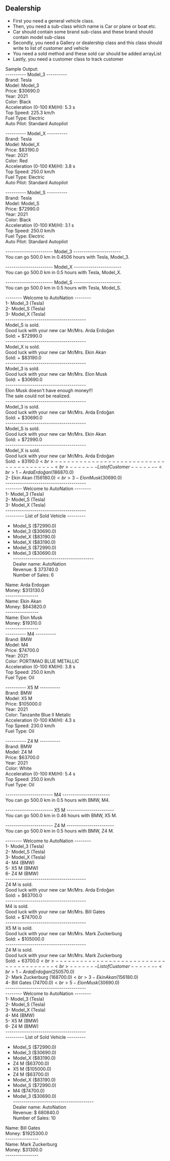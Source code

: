 <h2>Dealership</h2>
<ul>
<li>First you need a general vehicle class.</li>
<li>Then, you need a sub-class which name is Car or plane or boat etc. </li>
<li>Car should contain some brand sub-class and these brand should contain model sub-class</li>
<li>Secondly, you need a Gallery or dealership class and this class should write to list of customer and vehicle</li>
<li>You need a sold method and these sold car should be added arrayList</li>
<li>Lastly, you need a customer class to track customer </li>
</ul>

<p>Sample Output: <br>
---------- Model_3 ----------<br>
Brand: Tesla<br>
Model: Model_3<br>
Price: $30690.0<br>
Year: 2021<br>
Color: Black<br>
Acceleration (0-100 KM/H): 5.3 s<br>
Top Speed: 225.3 km/h<br>
Fuel Type: Electric<br>
Auto Pilot: Standard Autopilot<br>

---------- Model_X ----------<br>
Brand: Tesla<br>
Model: Model_X<br>
Price: $83190.0<br>
Year: 2021<br>
Color: Red<br>
Acceleration (0-100 KM/H): 3.8 s<br>
Top Speed: 250.0 km/h<br>
Fuel Type: Electric<br>
Auto Pilot: Standard Autopilot<br>

---------- Model_S ----------<br>
Brand: Tesla<br>
Model: Model_S<br>
Price: $72990.0<br>
Year: 2021<br>
Color: Black<br>
Acceleration (0-100 KM/H): 3.1 s<br>
Top Speed: 250.0 km/h<br>
Fuel Type: Electric<br>
Auto Pilot: Standard Autopilot<br>

----------------------- Model_3 -----------------------<br>
You can go 500.0 km in 0.4506 hours with Tesla, Model_3.<br>

----------------------- Model_X -----------------------<br>
You can go 500.0 km in 0.5 hours with Tesla, Model_X.<br>

----------------------- Model_S -----------------------<br>
You can go 500.0 km in 0.5 hours with Tesla, Model_S.<br>

-------- Welcome to AutoNation --------<br>
1- Model_3 (Tesla)<br>
2- Model_S (Tesla)<br>
3- Model_X (Tesla)<br>
---------------------------------------<br>
Model_S is sold.<br>
Good luck with your new car Mr/Mrs. Arda Erdoğan<br>
Sold: + $72990.0<br>
---------------------------------------<br>
Model_X is sold.<br>
Good luck with your new car Mr/Mrs. Ekin Akan<br>
Sold: + $83190.0<br>
---------------------------------------<br>
Model_3 is sold.<br>
Good luck with your new car Mr/Mrs. Elon Musk<br>
Sold: + $30690.0<br>
---------------------------------------<br>
Elon Musk doesn't have enough money!!!<br>
The sale could not be realized.<br>
---------------------------------------<br>
Model_3 is sold.<br>
Good luck with your new car Mr/Mrs. Arda Erdoğan<br>
Sold: + $30690.0<br>
---------------------------------------<br>
Model_S is sold.<br>
Good luck with your new car Mr/Mrs. Ekin Akan<br>
Sold: + $72990.0<br>
---------------------------------------<br>
Model_X is sold.<br>
Good luck with your new car Mr/Mrs. Arda Erdoğan<br>
Sold: + $83190.0<br>
---------------------------------------<br>
------- List of Customer -------<br>
1- Arda Erdoğan ($186870.0)<br>
2- Ekin Akan ($156180.0)<br>
3- Elon Musk ($30690.0)<br>
---------------------------------------<br>
-------- Welcome to AutoNation --------<br>
1- Model_3 (Tesla)<br>
2- Model_S (Tesla)<br>
3- Model_X (Tesla)<br>
---------------------------------------<br>
--------- List of Sold Vehicle ---------<br>
- Model_S ($72990.0)<br>
- Model_3 ($30690.0)<br>
- Model_X ($83190.0)<br>
- Model_X ($83190.0)<br>
- Model_S ($72990.0)<br>
- Model_3 ($30690.0)<br>
---------------------------------------<br>
Dealer name: AutoNation<br>
Revenue: $ 373740.0<br>
Number of Sales: 6<br>

Name: Arda Erdogan<br>
Money: $313130.0<br>
----------------<br>
Name: Ekin Akan<br>
Money: $843820.0<br>
----------------<br>
Name: Elon Musk<br>
Money: $19310.0<br>
----------------<br>
---------- M4 ----------<br>
Brand: BMW<br>
Model: M4<br>
Price: $74700.0<br>
Year: 2021<br>
Color: PORTIMAO BLUE METALLIC<br>
Acceleration (0-100 KM/H): 3.8 s<br>
Top Speed: 250.0 km/h<br>
Fuel Type: Oil<br>

---------- X5 M ----------<br>
Brand: BMW<br>
Model: X5 M<br>
Price: $105000.0<br>
Year: 2021<br>
Color: Tanzanite Blue II Metalic<br>
Acceleration (0-100 KM/H): 4.3 s<br>
Top Speed: 230.0 km/h<br>
Fuel Type: Oil<br>

---------- Z4 M ----------<br>
Brand: BMW<br>
Model: Z4 M<br>
Price: $63700.0<br>
Year: 2021<br>
Color: White<br>
Acceleration (0-100 KM/H): 5.4 s<br>
Top Speed: 250.0 km/h<br>
Fuel Type: Oil<br>

----------------------- M4 -----------------------<br>
You can go 500.0 km in 0.5 hours with BMW, M4.<br>

----------------------- X5 M -----------------------<br>
You can go 500.0 km in 0.46 hours with BMW, X5 M.<br>

----------------------- Z4 M -----------------------<br>
You can go 500.0 km in 0.5 hours with BMW, Z4 M.<br>

-------- Welcome to AutoNation --------<br>
1- Model_3 (Tesla)<br>
2- Model_S (Tesla)<br>
3- Model_X (Tesla)<br>
4- M4 (BMW)<br>
5- X5 M (BMW)<br>
6- Z4 M (BMW)<br>
---------------------------------------<br>
Z4 M is sold.<br>
Good luck with your new car Mr/Mrs. Arda Erdoğan<br>
Sold: + $63700.0<br>
---------------------------------------<br>
M4 is sold.<br>
Good luck with your new car Mr/Mrs. Bill Gates<br>
Sold: + $74700.0<br>
---------------------------------------<br>
X5 M is sold.<br>
Good luck with your new car Mr/Mrs. Mark Zuckerburg<br>
Sold: + $105000.0<br>
---------------------------------------<br>
Z4 M is sold.<br>
Good luck with your new car Mr/Mrs. Mark Zuckerburg<br>
Sold: + $63700.0<br>
---------------------------------------<br>
------- List of Customer -------<br>
1- Arda Erdoğan ($250570.0)<br>
2- Mark Zuckerburg ($168700.0)<br>
3- Ekin Akan ($156180.0)<br>
4- Bill Gates ($74700.0)<br>
5- Elon Musk ($30690.0)<br>
---------------------------------------<br>
-------- Welcome to AutoNation --------<br>
1- Model_3 (Tesla)<br>
2- Model_S (Tesla)<br>
3- Model_X (Tesla)<br>
4- M4 (BMW)<br>
5- X5 M (BMW)<br>
6- Z4 M (BMW)<br>
---------------------------------------<br>
--------- List of Sold Vehicle ---------<br>
- Model_S ($72990.0)<br>
- Model_3 ($30690.0)<br>
- Model_X ($83190.0)<br>
- Z4 M ($63700.0)<br>
- X5 M ($105000.0)<br>
- Z4 M ($63700.0)<br>
- Model_X ($83190.0)<br>
- Model_S ($72990.0)<br>
- M4 ($74700.0)<br>
- Model_3 ($30690.0)<br>
---------------------------------------<br>
Dealer name: AutoNation<br>
Revenue: $ 680840.0<br>
Number of Sales: 10<br>

Name: Bill Gates<br>
Money: $1925300.0<br>
----------------<br>
Name: Mark Zuckerburg<br>
Money: $31300.0<br>
----------------<br>
</p>